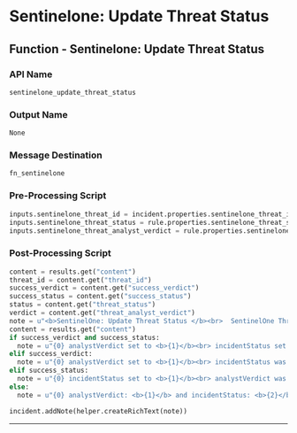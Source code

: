 <!--
    DO NOT MANUALLY EDIT THIS FILE
    THIS FILE IS AUTOMATICALLY GENERATED WITH resilient-sdk codegen
-->

# Sentinelone: Update Threat Status

## Function - Sentinelone: Update Threat Status

### API Name
`sentinelone_update_threat_status`

### Output Name
`None`

### Message Destination
`fn_sentinelone`

### Pre-Processing Script
```python
inputs.sentinelone_threat_id = incident.properties.sentinelone_threat_id
inputs.sentinelone_threat_status = rule.properties.sentinelone_threat_status
inputs.sentinelone_threat_analyst_verdict = rule.properties.sentinelone_threat_analyst_verdict
```

### Post-Processing Script
```python
content = results.get("content")
threat_id = content.get("threat_id")
success_verdict = content.get("success_verdict")
success_status = content.get("success_status")
status = content.get("threat_status")
verdict = content.get("threat_analyst_verdict")
note = u"<b>SentinelOne: Update Threat Status </b><br>  SentinelOne Threat Id: {0}<br>".format(threat_id)
content = results.get("content")
if success_verdict and success_status:
  note = u"{0} analystVerdict set to <b>{1}</b><br> incidentStatus set to <b>{2}</b> in SentinelOne".format(note, verdict, status)
elif success_verdict:
  note = u"{0} analystVerdict set to <b>{1}</b><br> incidentStatus was NOT set to {2} in SentinelOne".format(note, verdict, status)
elif success_status:
  note = u"{0} incidentStatus set to <b>{1}</b><br> analystVerdict was NOT set to {2} in SentinelOne".format(note, status, verdict)
else:
  note = u"{0} analystVerdict: <b>{1}</b> and incidentStatus: <b>{2}</b> were NOT set in SentinelOne".format(note, verdict, status)

incident.addNote(helper.createRichText(note))
```

---

